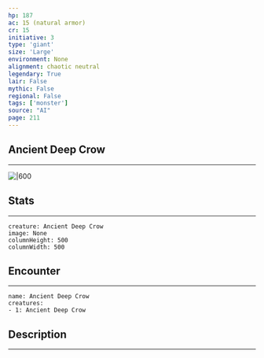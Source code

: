 ```yaml
---
hp: 187
ac: 15 (natural armor)
cr: 15
initiative: 3
type: 'giant'    
size: 'Large'
environment: None
alignment: chaotic neutral
legendary: True
lair: False
mythic: False
regional: False
tags: ['monster']
source: "AI"
page: 211
---
```


## Ancient Deep Crow
---

![|600](https://5e.tools/img/bestiary/AI/Deep%20Crow.jpg)

## Stats
---

```statblock
creature: Ancient Deep Crow
image: None
columnHeight: 500
columnWidth: 500
```

## Encounter
---

```encounter-table
name: Ancient Deep Crow
creatures:
- 1: Ancient Deep Crow
```

## Description
---




